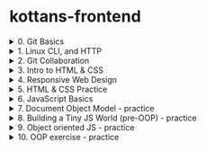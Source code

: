 # kottans-frontend
<details>
  <summary>0. Git Basics</summary>
  <h2>Git Basics</h2>
  <ol>
    <li>Прослухано тижні 1 і 2 курсу 
      <a href='https://www.coursera.org/learn/introduction-git-github'>Introduction to Git and GitHub</a>
      <p>З гітом знайомий вже майже рік, була невелика практика на реальному проекті по автоматизації тестування та пару пет проектів з верстки. Спочатку чесно кажучи поставився скептично до цього завдання, адже гадав що доволі таки багато вже знаю і цього достатньо, але під час перегляду зрозумів скільки всього мені невідомо. Взагалі відео курс сподобався, хоча і приклади були на пайтон файлах, але це не завадило перейняти основний посил курсу. Під час перегляду нарешті зробив собі невелику шпаргалку в Notion по основним командам гіт.</p>
      <details>
        <summary>Week 1</summary>
        <img alt="screenshot week 1" src="https://user-images.githubusercontent.com/70880562/183628006-8e264404-e681-475d-b426-648b9395e8e9.png">
      </details>
      <details>
        <summary>Week 2</summary>
        <img alt="screenshot week 2" src="https://user-images.githubusercontent.com/70880562/183628379-425046ff-d3a7-4700-9545-dff57d08f784.png">
      </details>
    </li>
    <li>Пройдено наступні рівні тут
      <a href='https://learngitbranching.js.org/'>learngitbranching.js.org</a>
      <p>Данний тренажер класно допомогає візуалізувати роботу з репозиторіями. Не всі рівні вдалось пройти самостіно, в деяких прийшлось використовувати підказки. Також завдяки тренажеру доповнив свою шпаргалку по командам гіта.</p>
      <details>
        <summary>Основи: Introduction Sequence</summary>
        <img alt="Снимок экрана 2022-08-09 в 12 35 48" src="https://user-images.githubusercontent.com/70880562/183629077-361218ac-7675-4d8c-b778-cbf2d37edf03.png">
      </details>
      <details>
        <summary>Віддалені репозиторії: Push & Pull -- віддалені репозиторії в Git!</summary>
        <img alt="Снимок экрана 2022-08-09 в 12 35 56" src="https://user-images.githubusercontent.com/70880562/183629160-62ce70bd-457e-4a0c-b7dc-ee43e6ce0983.png">
      </details>
    </li>
  </ol>
</details>
<details>
  <summary>1. Linux CLI, and HTTP</summary>
  <h2>Linux CLI, and HTTP</h2>
  <ol>
    <li>Пройдено інтерактивний курс
      <a href='https://linuxsurvival.com/linux-tutorial-introduction/'>Linux Survival (4 modules)</a>
      <p>До цього був знайомий з деякими командами, але завжди хотів знати більше, всі команди виписав собі в конспект. Надіюсь використовувати частіше. Сам курс дуже доступний, все написано простою мовою, проходив на одному подиху.</p>
      <details>
        <summary>Screenshots</summary>
        <img alt="screenshot 1" src="https://user-images.githubusercontent.com/70880562/183732549-036cc67c-1d52-4228-a21e-47b055133887.png">
        <img alt="screenshot 2" src="https://user-images.githubusercontent.com/70880562/183732672-9fe14336-bce3-4d3a-9bba-e6be199b6ddd.png">
        <img alt="screenshot 3" src="https://user-images.githubusercontent.com/70880562/183732736-822cf44a-7ffa-4f4e-a185-0e4e3aa71146.png">
        <img alt="screenshot 4" src="https://user-images.githubusercontent.com/70880562/183732788-9d9496ed-7b56-440c-a212-1aeff51227b8.png">
    </li>
    <li>Прочитана стаття
      <a href='https://code.tutsplus.com/uk/tutorials/http-the-protocol-every-web-developer-must-know-part-1--net-31177'>HTTP: Протокол, який повинен розуміти кожний веб-розробник - Частина 1</a>
    </li>
    <li>Прочитана стаття
      <a href='https://code.tutsplus.com/uk/tutorials/http-the-protocol-every-web-developer-must-know-part-2--net-31155'>HTTP: Протокол, який повинен розуміти кожний веб-розробник - Частина 2</a>
    </li>
    <p>Це не перша моя зустріч з http проколами, але повторювати щось раніше вивчене завжди добре та корисно. Статті чітко пояснюють як відбувається передача інформації між клієнтом та сервером, описані основні поняття, методи взаємодії та формати повідомлень. Зберіг їх собі щоб при любій нагоді швидко знайти потрібну інформацію.</p>
  </ol>
</details>
<details>
  <summary>2. Git Collaboration</summary>
  <h2>Git Collaboration</h2>
  <ol>
    <li>Прослухано тижні 3 і 4 курсу 
      <a href='https://www.coursera.org/learn/introduction-git-github'>Introduction to Git and GitHub</a>
      <p>Ця частина курсу взагалі виявилась дуже цікавою та корисною. Ніколи не знав про fork, завжди тільки виникали питання, а як вносити зміни не до свого репо, багато разів чув від розробників фразу pull request і тільки здогадувався що це, тепер знаю. А взагалі відкрив очі на багато речей, які виконуются в моїй команді кожного дня.</p>
      <details>
        <summary>Week 3</summary>
        <img alt="screenshot week 3" src="https://user-images.githubusercontent.com/70880562/183933165-a843c97d-403d-4fff-8035-288b99444935.png">
      </details>
      <details>
        <summary>Week 4</summary>
        <img alt="screenshot week 4" src="https://user-images.githubusercontent.com/70880562/183933269-c93495dc-8794-4d3d-b641-297f7810c598.png">
      </details>
    </li>
    <li>Пройдено наступні рівні тут
      <a href='https://learngitbranching.js.org/'>learngitbranching.js.org</a>
      <p>Трошки захопився цим тренажером ще на першій частині курсо по гіту і пройшов всі рівні зрозу) Тому мій коментар можна гляну вище в частині Git Basics</p>
      <details>
        <summary>Основи: Introduction Sequence</summary>
        <img alt="Снимок экрана 2022-08-09 в 12 35 48" src="https://user-images.githubusercontent.com/70880562/183629077-361218ac-7675-4d8c-b778-cbf2d37edf03.png">
      </details>
      <details>
        <summary>Віддалені репозиторії: Push & Pull -- віддалені репозиторії в Git!</summary>
        <img alt="Снимок экрана 2022-08-09 в 12 35 56" src="https://user-images.githubusercontent.com/70880562/183629160-62ce70bd-457e-4a0c-b7dc-ee43e6ce0983.png">
      </details>
    </li>
  </ol>
</details>
<details>
  <summary>3. Intro to HTML & CSS</summary>
  <h2>Intro to HTML & CSS</h2>
  <ol>
    <li>Прослухано тижні 1 і 2 (до Introduction to Responsive Design) курсу
      <a href='https://www.coursera.org/learn/html-css-javascript-for-web-developers'>Intro to HTML & CSS</a>
      <p>Майже все з відео курсу вже знав до цього, але вважаю корисним було закріпити вже набутті знання</p>
      <details>
        <summary>Week 1</summary>
        <img alt="screenshot week 1" src="task_html_css_intro/Снимок экрана 2022-08-13 в 11.06.47.png">
      </details>
      <details>
        <summary>Week 2</summary>
        <img alt="screenshot week 2" src="task_html_css_intro/Снимок экрана 2022-08-13 в 11.07.01.png">
      </details>
    </li>
    <li>Пройдено інтерактивний курс
      <a href='https://www.codecademy.com/learn/learn-html'>Learn HTML(Eng)</a>
      <p>В основному скіпав теорію та переходив зразу до завдань. Дуже корисною виявилась частина з версткою форм, до цього моменту мало верстав саме форм, а тут закріпив зразу на практиці (10 з 10), ще й зробив собі невелику шпаргалку</p>
    </li>
    <li>Пройдено інтерактивний курс
      <a href='https://www.codecademy.com/learn/learn-css'>Learn CSS(Eng)</a>
      <p>Теж скіпав теорію і робив зразу практичні завдання, так як вся теорія вже мені знайома</p>
      <details>
        <summary>Screenshots</summary>
        <img alt="Снимок экрана 2022-08-09 в 12 35 48" src="task_html_css_intro/Снимок экрана 2022-08-11 в 22.34.46.png">
      </details>
    </li>
  </ol>
</details>
<details>
  <summary>4. Responsive Web Design</summary>
  <h2>Responsive Web Design</h2>
  <ol>
    <li>Прочитано статтю
      <a href='https://web.dev/i18n/en/responsive-web-design-basics/'>Responsive web design basics</a>
      <p>В принципі не новий матеріал, все мені знайомо</p>
    </li>
    <li>Переглянуто відео курс
      <a href='https://www.youtube.com/playlist?list=PLM6XATa8CAG5mPV60dMmjMRrHVW4LmV2x'>FLEXBOX. Вчимося верстати на флексах</a>
      <p>Тут мені трошки повезло і я швидше перейшов до наступного завдання, бо цей плейліст вже був переглянутий на моєму аккаунті ютуб</p>
      <details>
        <summary>Screenshot</summary>
        <img alt="Снимок экрана 2022-08-13 в 11.39.42" src="task_responsive_web_design/Снимок экрана 2022-08-13 в 11.39.42.png">
      </details>
    </li>
    <li>Пройдено гру
      <a href='https://flexboxfroggy.com/'>Flexbox Froggy - гра для закріплення</a>
      <p>Тут теж повезло, гру вже проходив) Взагалі дуже люблю такі методи вивчення нової інформації, швидше і краще запамʼятовується</p>
      <details>
        <summary>Screenshot</summary>
        <img alt="Снимок экрана 2022-08-09 в 12 35 48" src="task_responsive_web_design/Снимок экрана 2022-08-13 в 11.41.32.png">
      </details>
    </li>
    <li>Переглянуто відео курс
      <a href='https://www.youtube.com/playlist?list=PLM6XATa8CAG5pXQrW_kDaeZb_uIAMNZIm'>CSS Grid Layout</a>
      <p>Корисний плейліст плюс вже зроблена шпаргалка, автор добре пояснює з гарними прикладами. В мене вже була практика верстки на грідах і цей плейліст був частково переглянутий</p>
      <details>
        <summary>Screenshot</summary>
        <img alt="Снимок экрана 2022-08-13 в 11.39.42" src="task_responsive_web_design/Снимок экрана 2022-08-13 в 13.32.19.png">
      </details>
    </li>
    <li>Пройдено гру
      <a href='https://cssgridgarden.com/#ru'>Grid Garden - гра для закріплення</a>
      <p>А цю гру вже довелося проходити, труднощів не виникало, пройшов швидко</p>
      <details>
        <summary>Screenshot</summary>
        <img alt="Снимок экрана 2022-08-09 в 12 35 48" src="task_responsive_web_design/Снимок экрана 2022-08-13 в 14.25.45.png">
      </details>
    </li>
  </ol>
</details>
<details>
  <summary>5. HTML & CSS Practice</summary>
  <h2>HTML і CSS практика: Hooli-style Popup</h2>
  <ol>
    <li>Виконано <a href='https://github.com/kottans/frontend/blob/2022_UA/tasks/html-css-popup.md'>завдання</a>  по створенню popup з використанням тільки HTML and CSS</li>
    <a href='https://vladimirrutskiy.github.io/hooli-popup/'>DEMO</a>
  </ol>
</details>
<details>
  <summary>6. JavaScript Basics</summary>
  <h2>JavaScript Basics</h2>
  <ol>
    <li>Переглянуто відео курс
      <a href='https://www.coursera.org/learn/html-css-javascript-for-web-developers/home/week/4'>Introduction to JavaScript</a>
      <p>Майже вся інформація була вже знайома до цього</p>
      <details>
        <summary>Week 4</summary>
        <img alt="Снимок экрана 2022-08-19 в 16.39.33.png" src="task_js_basics/Снимок экрана 2022-08-19 в 16.39.33.png">
      </details>
    </li>
    <li>Завершено вправи FreeCodeCamp
      <ul>
        <li>
          <a href="https://www.freecodecamp.org/learn/javascript-algorithms-and-data-structures/basic-javascript/">Basic JavaScript</a>
          <details>
            <summary>Screenshot</summary>
            <img alt="Снимок экрана 2022-08-21 в 13.13.00.png" src="task_js_basics/Снимок экрана 2022-08-21 в 13.13.00.png">
          </details>
        </li>
        <li>
          <a href="https://www.freecodecamp.org/learn/javascript-algorithms-and-data-structures/es6/">ES6 Challenges</a>
          <details>
            <summary>Screenshot</summary>
            <img alt="Снимок экрана 2022-08-21 в 13.15.09.png" src="task_js_basics/Снимок экрана 2022-08-21 в 13.15.09.png">
          </details>
        </li>
        <li>
          <a href="https://www.freecodecamp.org/learn/javascript-algorithms-and-data-structures/basic-data-structures/">Basic Data Structures</a>
          <details>
            <summary>Screenshot</summary>
            <img alt="Снимок экрана 2022-08-21 в 13.16.36.png" src="task_js_basics/Снимок экрана 2022-08-21 в 13.16.36.png">
          </details>
        </li>
        <li>
          <a href="https://www.freecodecamp.org/learn/javascript-algorithms-and-data-structures/basic-algorithm-scripting/">Basic Algorithm Scripting</a>
          <details>
            <summary>Screenshot</summary>
            <img alt="Снимок экрана 2022-08-21 в 13.18.10.png" src="task_js_basics/Снимок экрана 2022-08-21 в 13.18.10.png">
          </details>
        </li>
        <li>
          <a href="https://www.freecodecamp.org/learn/javascript-algorithms-and-data-structures/functional-programming/">Functional Programming</a>
          <details>
            <summary>Screenshot</summary>
            <img alt="Снимок экрана 2022-08-21 в 13.19.23.png" src="task_js_basics/Снимок экрана 2022-08-21 в 13.19.23.png">
          </details>
        </li>
        <li>
          <a href="https://www.freecodecamp.org/learn/javascript-algorithms-and-data-structures/intermediate-algorithm-scripting/">Algorithm Scripting Challenges (Розвʼязано початкові 11 задач)</a>
          <details>
            <summary>Screenshot</summary>
            <img alt="Снимок экрана 2022-08-21 в 13.21.39.png" src="task_js_basics/Снимок экрана 2022-08-21 в 13.21.39.png">
          </details>
        </li>
      </ul>
      <p>Дуже крута платформа для вивчення програмування, не тільки JS. Сподобалось ломати голову над деякими завданнями і впадати в ейфорію по моменту їх вирішення. На початку все здавалось надто простим, а ось вже наприкінці змусило добре попрацювати. Задачі по методам масивів топ, давно так не ломав голову =) Думаю через деякий час повернутись до них, щоб ще раз перевірити і вдосконалити вивчене)</p>
  </ol>
</details>
<details>
  <summary>7. Document Object Model - practice </summary>
  <h2>Document Object Model</h2>
  <ol>
    <li>Проглянуто розділ 
      <a href='https://www.coursera.org/learn/html-css-javascript-for-web-developers/home/week/5'> Document Object Model Manipulation</a>
      <details>
        <summary>Screenshot</summary>
        <img alt="Снимок экрана 2022-08-13 в 11.39.42" src="task_js_dom/Снимок экрана 2022-08-21 в 14.39.58.png">
      </details>
      <p>В принципі не новий матеріал, все мені знайомо</p>
    </li>
    <li>Виконані завдання 12...21
      <a href='https://www.freecodecamp.org/learn/javascript-algorithms-and-data-structures/intermediate-algorithm-scripting/'>freecodecamp Algorithm Scripting Challenges</a>
      <details>
        <summary>Screenshot</summary>
        <img alt="Снимок экрана 2022-08-13 в 11.39.42" src="task_js_dom/Снимок экрана 2022-08-21 в 14.45.39.png">
      </details>
      <p>Поки тяжко даються такі завдання без підказок, але я на шляху до цього, будемо вдосконалюватись =)</p>  
    </li>
    <li>Виконано практичне завдання: Впровадити інтерактивне side-menu без перезавантаження сторінки. Ви можете вибрати будь-яку тему: покемони, телефони, сторінки сайту aka about/prices/goal/etc.
      <a href='https://vladimirrutskiy.github.io/Arrays-methods-cheat-Sheet/'>DEMO</a>
      <p>Вирішив зробити собі шпаргалку по методам масивів, звичайно це виглядає більш як таби, тому що виявилось трохи забагато методів,які я хочу запамятати. Але реалізація, як і вказано в завданні, як сайд меню без перезавантаження сторінки. Коли починав робити було декілька ідей по реалізації, але здавалось що всі вони робочі тільки в мене в голові. Все ж таки швидко знайшов робочий варіант і закінчив проект. Вже який раз зрозумів, що кайфую від процесу розробки і не помічаю як летить час) Надіюсь частіше це згадувати в моменти апатії) </p>
    </li>
  </ol>
</details>
<details>
  <summary>8. Building a Tiny JS World (pre-OOP) - practice</summary>
  <h2>Building a Tiny JS World</h2>
  <ol>
    <li>Створено a tiny JS world model, дотримуючись інструкцій
      <a href='https://github.com/OleksiyRudenko/a-tiny-JS-world'> тут</a>
      <p><a href='https://vladimirrutskiy.github.io/a-tiny-JS-world/'>DEMO</a></p>
    </li>
  </ol>
</details>
<details>
  <summary>9. Object oriented JS - practice</summary>
  <h2>Object-Oriented JavaScript</h2>
  <ol>
    <li>Переглянуто відео 
      <a href='https://www.youtube.com/watch?v=jgCiWIdUZ-s&list=PLM7wFzahDYnEltE-aVGhRHYPwIJn0Xquu&index=41'> ООП 1 частина - Класи</a>
    </li>
    <li>Переглянуто відео 
      <a href='https://www.youtube.com/watch?v=e-3GS5-rak8&list=PLM7wFzahDYnEltE-aVGhRHYPwIJn0Xquu&index=471'> ООП 2 частина - Прототипи</a>
    </li>
    <li>Виконано завдання
      <a href='https://github.com/kottans/frontend/blob/2022_UA/tasks/js-oop-frogger.md'> Практика - Classic Frogger Game
      </a>
      <p><a href='https://vladimirrutskiy.github.io/frontend-nanodegree-arcade-game/'>DEMO</a></p>
    </li>
    <li>Приєднався до клану та досягнув 7 kyu
      <a href='https://www.codewars.com/'> Codewars</a>
    </li>
    <details>
        <summary>Screenshot</summary>
        <img alt="Снимок экрана 2022-08-13 в 11.39.42" src="task_js_oop/Снимок экрана 2022-08-29 в 20.06.11.png">
      </details>
  </ol>
</details>
<details>
  <summary>10. OOP exercise - practice </summary>
  <h2>OOP exercise</h2>
  <ol>
    <li>Вдосконалено Tiny Js worls model з використанням методів JS OOP <br>
      <a href='https://vladimirrutskiy.github.io/a-tiny-JS-world/'>DEMO</a><br>
      <a href='https://github.com/VladimirRutskiy/a-tiny-JS-world'>Code</a>
    </li>
  </ol>
</details>
